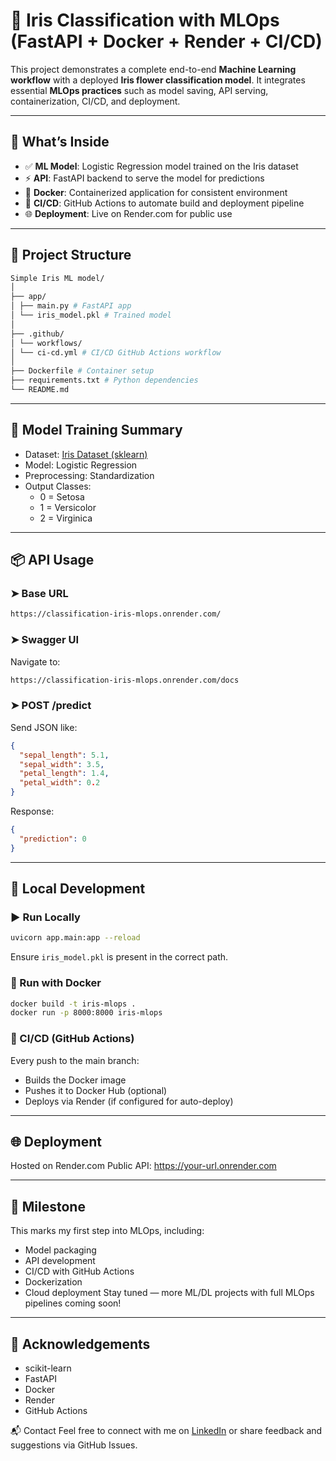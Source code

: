 # 🌸 Iris Classification with MLOps (FastAPI + Docker + Render + CI/CD)

This project demonstrates a complete end-to-end **Machine Learning workflow** with a deployed **Iris flower classification model**. It integrates essential **MLOps practices** such as model saving, API serving, containerization, CI/CD, and deployment.

---

## 🚀 What’s Inside

- ✅ **ML Model**: Logistic Regression model trained on the Iris dataset
- ⚡ **API**: FastAPI backend to serve the model for predictions
- 🐳 **Docker**: Containerized application for consistent environment
- 🔁 **CI/CD**: GitHub Actions to automate build and deployment pipeline
- 🌐 **Deployment**: Live on Render.com for public use

---

## 📁 Project Structure
```bash
Simple Iris ML model/
│
├── app/
│ ├── main.py # FastAPI app
│ └── iris_model.pkl # Trained model
│
├── .github/
│ └── workflows/
│ └── ci-cd.yml # CI/CD GitHub Actions workflow
│
├── Dockerfile # Container setup
├── requirements.txt # Python dependencies
└── README.md
```

---

## 🌱 Model Training Summary

- Dataset: [Iris Dataset (sklearn)](https://scikit-learn.org/stable/auto_examples/datasets/plot_iris_dataset.html)
- Model: Logistic Regression
- Preprocessing: Standardization
- Output Classes:
  - 0 = Setosa
  - 1 = Versicolor
  - 2 = Virginica

---

## 📦 API Usage

### ➤ Base URL

```bash
https://classification-iris-mlops.onrender.com/
```

### ➤ Swagger UI
Navigate to:

```bash
https://classification-iris-mlops.onrender.com/docs
```

### ➤ POST /predict
Send JSON like:

```json
{
  "sepal_length": 5.1,
  "sepal_width": 3.5,
  "petal_length": 1.4,
  "petal_width": 0.2
}
```

Response:

```json
{
  "prediction": 0
}
```

---

## 🧪 Local Development

### ▶️ Run Locally

```bash
uvicorn app.main:app --reload
```
Ensure `iris_model.pkl` is present in the correct path.

### 🐳 Run with Docker

```bash
docker build -t iris-mlops .
docker run -p 8000:8000 iris-mlops
```

### 🔁 CI/CD (GitHub Actions)
Every push to the main branch:
  -  Builds the Docker image
  -  Pushes it to Docker Hub (optional)
  -  Deploys via Render (if configured for auto-deploy)

---

## 🌐 Deployment
Hosted on Render.com
Public API: https://your-url.onrender.com

---

## 📌 Milestone
This marks my first step into MLOps, including:
  -  Model packaging
  -  API development
  -  CI/CD with GitHub Actions
  -  Dockerization
  -  Cloud deployment
Stay tuned — more ML/DL projects with full MLOps pipelines coming soon!

---

## 🙌 Acknowledgements
  -  scikit-learn
  -  FastAPI
  -  Docker
  -  Render
  -  GitHub Actions

📬 Contact
Feel free to connect with me on [LinkedIn](https://www.linkedin.com/in/awwab-mahimi-0b1905352/) or share feedback and suggestions via GitHub Issues.
